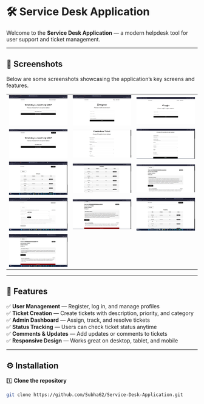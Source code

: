 # 🛠️ Service Desk Application

Welcome to the **Service Desk Application** — a modern helpdesk tool for user support and ticket management.

---

## 📸 Screenshots

Below are some screenshots showcasing the application’s key screens and features.

<table>
  <tr>
    <td><img src="https://github.com/Subha62/Service-Desk-Application/raw/master/frontend/public/ServiceDesk%20Application%20Screenshot%20(1).png" width="300"/></td>
    <td><img src="https://github.com/Subha62/Service-Desk-Application/raw/master/frontend/public/ServiceDesk%20Application%20Screenshot%20(2).png" width="300"/></td>
    <td><img src="https://github.com/Subha62/Service-Desk-Application/raw/master/frontend/public/ServiceDesk%20Application%20Screenshot%20(3).png" width="300"/></td>
  </tr>
  <tr>
    <td><img src="https://github.com/Subha62/Service-Desk-Application/raw/master/frontend/public/ServiceDesk%20Application%20Screenshot%20(4).png" width="300"/></td>
    <td><img src="https://github.com/Subha62/Service-Desk-Application/raw/master/frontend/public/ServiceDesk%20Application%20Screenshot%20(5).png" width="300"/></td>
    <td><img src="https://github.com/Subha62/Service-Desk-Application/raw/master/frontend/public/ServiceDesk%20Application%20Screenshot%20(6).png" width="300"/></td>
  </tr>
  <tr>
    <td><img src="https://github.com/Subha62/Service-Desk-Application/raw/master/frontend/public/ServiceDesk%20Application%20Screenshot%20(7).png" width="300"/></td>
    <td><img src="https://github.com/Subha62/Service-Desk-Application/raw/master/frontend/public/ServiceDesk%20Application%20Screenshot%20(8).png" width="300"/></td>
    <td><img src="https://github.com/Subha62/Service-Desk-Application/raw/master/frontend/public/ServiceDesk%20Application%20Screenshot%20(9).png" width="300"/></td>
  </tr>
  <tr>
    <td><img src="https://github.com/Subha62/Service-Desk-Application/raw/master/frontend/public/ServiceDesk%20Application%20Screenshot%20(10).png" width="300"/></td>
    <td><img src="https://github.com/Subha62/Service-Desk-Application/raw/master/frontend/public/ServiceDesk%20Application%20Screenshot%20(11).png" width="300"/></td>
    <td><img src="https://github.com/Subha62/Service-Desk-Application/raw/master/frontend/public/ServiceDesk%20Application%20Screenshot%20(12).png" width="300"/></td>
  </tr>
  <tr>
    <td><img src="https://github.com/Subha62/Service-Desk-Application/raw/master/frontend/public/ServiceDesk%20Application%20Screenshot%20(13).png" width="300"/></td>
  </tr>
</table>

---

## 🚀 Features

✅ **User Management** — Register, log in, and manage profiles  
✅ **Ticket Creation** — Create tickets with description, priority, and category  
✅ **Admin Dashboard** — Assign, track, and resolve tickets  
✅ **Status Tracking** — Users can check ticket status anytime  
✅ **Comments & Updates** — Add updates or comments to tickets  
✅ **Responsive Design** — Works great on desktop, tablet, and mobile

---

## ⚙️ Installation

1️⃣ **Clone the repository**
```bash
git clone https://github.com/Subha62/Service-Desk-Application.git
